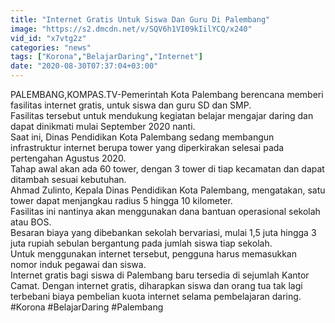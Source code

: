 ```yaml
---
title: "Internet Gratis Untuk Siswa Dan Guru Di Palembang"
image: "https://s2.dmcdn.net/v/SQV6h1VI09kIilYCQ/x240"
vid_id: "x7vtg2z"
categories: "news"
tags: ["Korona","BelajarDaring","Internet"]
date: "2020-08-30T07:37:04+03:00"
---
```

PALEMBANG,KOMPAS.TV-Pemerintah Kota Palembang berencana memberi fasilitas internet gratis, untuk siswa dan guru SD dan SMP.   <br>Fasilitas  tersebut untuk mendukung kegiatan belajar mengajar daring dan dapat dinikmati mulai September 2020 nanti.   <br>Saat ini, Dinas Pendidikan Kota Palembang sedang membangun infrastruktur internet berupa tower yang diperkirakan selesai pada pertengahan Agustus 2020.   <br>Tahap awal akan ada 60 tower, dengan 3 tower di tiap kecamatan dan dapat ditambah sesuai kebutuhan.   <br>Ahmad Zulinto, Kepala Dinas Pendidikan Kota Palembang, mengatakan, satu tower dapat menjangkau radius 5 hingga 10 kilometer.   <br>Fasilitas ini nantinya akan menggunakan dana bantuan operasional sekolah atau BOS.   <br>Besaran biaya yang dibebankan sekolah bervariasi, mulai 1,5 juta hingga 3 juta rupiah sebulan bergantung pada jumlah siswa tiap sekolah.   <br>Untuk menggunakan internet tersebut, pengguna  harus memasukkan nomor induk pegawai dan siswa.   <br>Internet gratis bagi siswa di Palembang baru tersedia di sejumlah Kantor Camat. Dengan internet gratis, diharapkan siswa dan orang tua tak lagi terbebani biaya pembelian kuota internet selama pembelajaran daring.   <br>#Korona #BelajarDaring #Palembang   <br>
